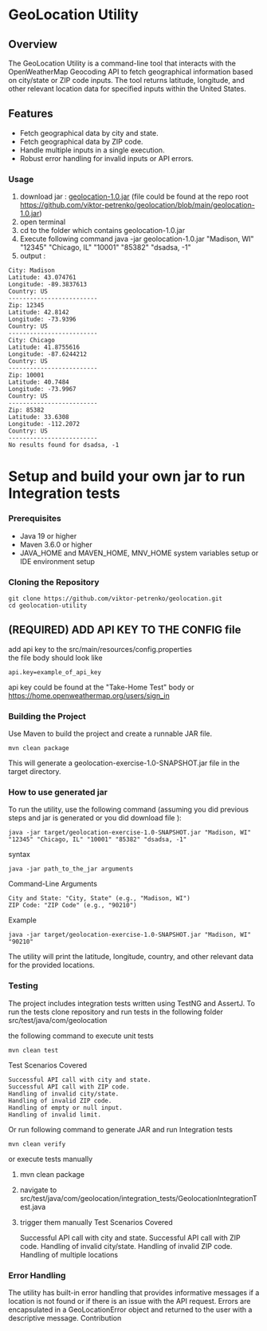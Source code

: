 # GeoLocation Utility


## Overview

The GeoLocation Utility is a command-line tool that interacts with the OpenWeatherMap Geocoding API to fetch geographical information based on city/state or ZIP code inputs. The tool returns latitude, longitude, and other relevant location data for specified inputs within the United States.

## Features

- Fetch geographical data by city and state.
- Fetch geographical data by ZIP code.
- Handle multiple inputs in a single execution.
- Robust error handling for invalid inputs or API errors.

### Usage
1. download jar : [geolocation-1.0.jar](./geolocation-1.0.jar) (file could be found at the repo root https://github.com/viktor-petrenko/geolocation/blob/main/geolocation-1.0.jar)
2. open terminal
3. cd to the folder which contains geolocation-1.0.jar
4. Execute following command java -jar geolocation-1.0.jar "Madison, WI" "12345" "Chicago, IL" "10001" "85382" "dsadsa, -1"
5. output : 


```
City: Madison
Latitude: 43.074761
Longitude: -89.3837613
Country: US
-------------------------
Zip: 12345
Latitude: 42.8142
Longitude: -73.9396
Country: US
-------------------------
City: Chicago
Latitude: 41.8755616
Longitude: -87.6244212
Country: US
-------------------------
Zip: 10001
Latitude: 40.7484
Longitude: -73.9967
Country: US
-------------------------
Zip: 85382
Latitude: 33.6308
Longitude: -112.2072
Country: US
-------------------------
No results found for dsadsa, -1
```

# Setup and build your own jar to run Integration tests

### Prerequisites

- Java 19 or higher
- Maven 3.6.0 or higher
- JAVA_HOME and MAVEN_HOME, MNV_HOME system variables setup or IDE environment setup

### Cloning the Repository
```
git clone https://github.com/viktor-petrenko/geolocation.git
cd geolocation-utility
```
## (REQUIRED) ADD API KEY TO THE CONFIG file
add api key to the src/main/resources/config.properties\
the file body should look like 
```
api.key=example_of_api_key
```
api key could be found at the "Take-Home Test" body or https://home.openweathermap.org/users/sign_in
### Building the Project
Use Maven to build the project and create a runnable JAR file.
```
mvn clean package
```
This will generate a geolocation-exercise-1.0-SNAPSHOT.jar file in the target directory.

### How to use generated jar

To run the utility, use the following command (assuming you did previous steps and jar is generated or you did download file ):
```
java -jar target/geolocation-exercise-1.0-SNAPSHOT.jar "Madison, WI" "12345" "Chicago, IL" "10001" "85382" "dsadsa, -1"
```
syntax
```
java -jar path_to_the_jar arguments
```
Command-Line Arguments

    City and State: "City, State" (e.g., "Madison, WI")
    ZIP Code: "ZIP Code" (e.g., "90210")

Example
```
java -jar target/geolocation-exercise-1.0-SNAPSHOT.jar "Madison, WI" "90210"
```
The utility will print the latitude, longitude, country, and other relevant data for the provided locations.

### Testing
The project includes integration tests written using TestNG and AssertJ. 
To run the tests clone repository and run tests in the following folder src/test/java/com/geolocation

the following command to execute unit tests
```
mvn clean test
```
Test Scenarios Covered

    Successful API call with city and state.
    Successful API call with ZIP code.
    Handling of invalid city/state.
    Handling of invalid ZIP code.
    Handling of empty or null input.
    Handling of invalid limit.
    
Or run following command to generate JAR and run Integration tests 
```
mvn clean verify
```
or execute tests manually
1. mvn clean package
2. navigate to src/test/java/com/geolocation/integration_tests/GeolocationIntegrationTest.java
3. trigger them manually 
Test Scenarios Covered

    Successful API call with city and state.
    Successful API call with ZIP code.
    Handling of invalid city/state.
    Handling of invalid ZIP code.
    Handling of multiple locations
   
### Error Handling

The utility has built-in error handling that provides informative messages if a location is not found or if there is an issue with the API request. Errors are encapsulated in a GeoLocationError object and returned to the user with a descriptive message.
Contribution

